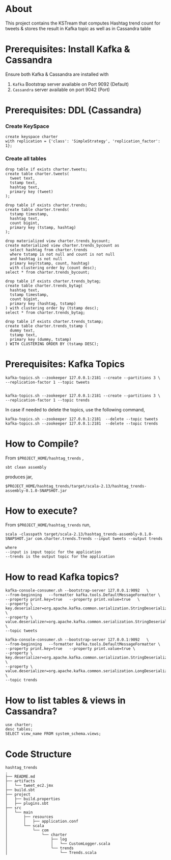 
# About

This project contains the KSTream that computes Hashtag trend count for tweets & stores the result in Kafka topic as well as in Cassandra table

# Prerequisites: Install Kafka & Cassandra

Ensure both Kafka & Cassandra are installed with
1. `Kafka` Bootstrap server available on Port 9092 (Default)
2. `Cassandra` server available on port 9042 (Port)  


# Prerequisites: DDL (Cassandra)

### **Create KeySpace**

```
create keyspace charter
with replication = {'class': 'SimpleStrategy', 'replication_factor': 1};  
```

### **Create all tables**

```
drop table if exists charter.tweets;
create table charter.tweets(
  tweet text,
  tstamp text,
  hashtag text,
  primary key (tweet)
);
```

```
drop table if exists charter.trends;
create table charter.trends(
  tstamp timestamp,
  hashtag text,
  count bigint,
  primary key (tstamp, hashtag)
);
```
```
drop materialized view charter.trends_bycount;
create materialized view charter.trends_bycount as
  select hashtag from charter.trends
  where tstamp is not null and count is not null
  and hashtag is not null
  primary key(tstamp, count, hashtag)
  with clustering order by (count desc);
select * from charter.trends_bycount;
```

```
drop table if exists charter.trends_bytag;
create table charter.trends_bytag(
  hashtag text,
  tstamp timestamp,
  count bigint,
  primary key (hashtag, tstamp)
) with clustering order by (tstamp desc);
select * from charter.trends_bytag;
```

```
drop table if exists charter.trends_tstamp;
create table charter.trends_tstamp (
  dummy text,
  tstamp text,
  primary key (dummy, tstamp)
) WITH CLUSTERING ORDER BY (tstamp DESC);
```

# Prerequisites: Kafka Topics

```
kafka-topics.sh --zookeeper 127.0.0.1:2181 --create --partitions 3 \
--replication-factor 1 --topic tweets


kafka-topics.sh --zookeeper 127.0.0.1:2181 --create --partitions 3 \
--replication-factor 1 --topic trends
```

In case if needed to delete the topics, use the following command,

```
kafka-topics.sh --zookeeper 127.0.0.1:2181  --delete --topic tweets
kafka-topics.sh --zookeeper 127.0.0.1:2181  --delete --topic trends
```

# How to Compile?

From `$PROJECT_HOME/hashtag_trends` ,

```
sbt clean assembly
```

produces jar,

```
$PROJECT_HOME/hashtag_trends/target/scala-2.13/hashtag_trends-assembly-0.1.0-SNAPSHOT.jar
```

# How to execute?

From `$PROJECT_HOME/hashtag_trends` run,

```
scala -classpath target/scala-2.13/hashtag_trends-assembly-0.1.0-SNAPSHOT.jar com.charter.trends.Trends --input tweets --output trends

where 
--input is input topic for the application
--trends is the output topic for the application
```

# How to read Kafka topics?

```
kafka-console-consumer.sh --bootstrap-server 127.0.0.1:9092   \
--from-beginning   --formatter kafka.tools.DefaultMessageFormatter \
--property print.key=true   --property print.value=true   \
--property \
key.deserializer=org.apache.kafka.common.serialization.StringDeserializer \
--property \
value.deserializer=org.apache.kafka.common.serialization.StringDeserializer  \
--topic tweets

kafka-console-consumer.sh --bootstrap-server 127.0.0.1:9092   \
--from-beginning   --formatter kafka.tools.DefaultMessageFormatter \
--property print.key=true   --property print.value=true \
--property \
key.deserializer=org.apache.kafka.common.serialization.StringDeserializer   \
--property \
value.deserializer=org.apache.kafka.common.serialization.LongDeserializer   \
--topic trends
```

# How to list tables & views in Cassandra?

```
use charter;
desc tables; 
SELECT view_name FROM system_schema.views;
```

# Code Structure

```
hashtag_trends
.
├── README.md
├── artifacts
│   └── tweet_ec2.jmx
├── build.sbt
├── project
│   ├── build.properties
│   ├── plugins.sbt
├── src
│   └── main
│       ├── resources
│       │   ├── application.conf
│       └── scala
│           └── com
│               └── charter
│                   ├── log
│                   │   └── CustomLogger.scala
│                   └── trends
│                       └── Trends.scala
```